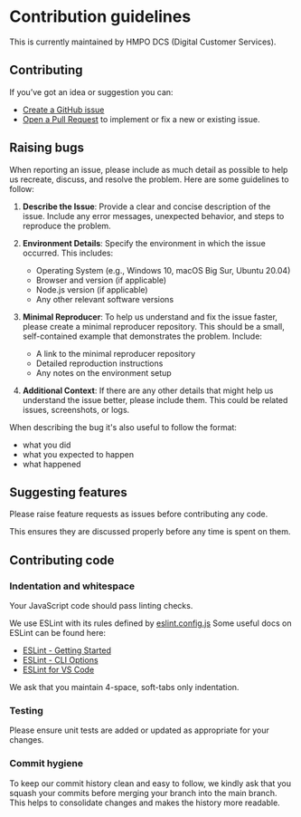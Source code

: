 # Contribution guidelines

This is currently maintained by HMPO DCS (Digital Customer Services).

## Contributing

If you’ve got an idea or suggestion you can:

* [Create a GitHub issue](https://github.com/HMPO/hmpo-logger/issues)
* [Open a Pull Request](https://github.com/HMPO/hmpo-logger/pulls) to implement or fix a new or existing issue.

## Raising bugs

When reporting an issue, please include as much detail as possible to help us recreate, discuss, and resolve the problem. Here are some guidelines to follow:

1. **Describe the Issue**: Provide a clear and concise description of the issue. Include any error messages, unexpected behavior, and steps to reproduce the problem.

2. **Environment Details**: Specify the environment in which the issue occurred. This includes:

    * Operating System (e.g., Windows 10, macOS Big Sur, Ubuntu 20.04)
    * Browser and version (if applicable)
    * Node.js version (if applicable)
    * Any other relevant software versions

3. **Minimal Reproducer**: To help us understand and fix the issue faster, please create a minimal reproducer repository. This should be a small, self-contained example that demonstrates the problem. Include:

    * A link to the minimal reproducer repository
    * Detailed reproduction instructions
    * Any notes on the environment setup

4. **Additional Context**: If there are any other details that might help us understand the issue better, please include them. This could be related issues, screenshots, or logs.

When describing the bug it's also useful to follow the format:

* what you did
* what you expected to happen
* what happened

## Suggesting features

Please raise feature requests as issues before contributing any code.

This ensures they are discussed properly before any time is spent on them.

## Contributing code

### Indentation and whitespace

Your JavaScript code should pass linting checks.

We use ESLint with its rules defined by [eslint.config.js](eslint.config.js)
Some useful docs on ESLint can be found here:
* [ESLint - Getting Started](https://eslint.org/docs/latest/use/getting-started)
* [ESLint - CLI Options](https://eslint.org/docs/latest/use/command-line-interface)
* [ESLint for VS Code](https://marketplace.visualstudio.com/items?itemName=dbaeumer.vscode-eslint#:~:text=If%20you%20haven't%20installed,create%20an%20.eslintrc%20configuration%20file.)

We ask that you maintain 4-space, soft-tabs only indentation.

### Testing

Please ensure unit tests are added or updated as appropriate for your changes.

### Commit hygiene

To keep our commit history clean and easy to follow, we kindly ask that you squash your commits before merging your branch into the main branch. This helps to consolidate changes and makes the history more readable.
